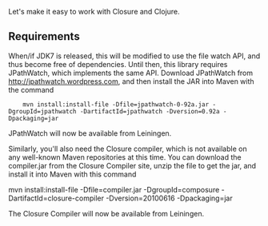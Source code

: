 Let's make it easy to work with Closure and Clojure.

Requirements
------------
When/if JDK7 is released, this will be modified to use the file watch
API, and thus become free of dependencies. Until then, this library requires
JPathWatch, which implements the same API. Download JPathWatch from 
http://jpathwatch.wordpress.com, and then install the JAR into Maven with the
command

		mvn install:install-file -Dfile=jpathwatch-0-92a.jar -DgroupId=jpathwatch -DartifactId=jpathwatch -Dversion=0.92a -Dpackaging=jar

JPathWatch will now be available from Leiningen. 

Similarly, you'll also need the Closure compiler, which is not available on
any well-known Maven repositories at this time. You can download the compiler.jar
from the Closure Compiler site, unzip the file to get the jar, and install it
into Maven with this command

mvn install:install-file -Dfile=compiler.jar -DgroupId=composure -DartifactId=closure-compiler -Dversion=20100616 -Dpackaging=jar

The Closure Compiler will now be available from Leiningen.